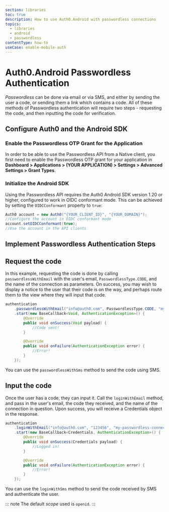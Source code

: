 ```yaml
---
section: libraries
toc: true
description: How to use Auth0.Android with passwordless connections
topics:
  - libraries
  - android
  - passwordless
contentType: how-to
useCase: enable-mobile-auth
---
```

# Auth0.Android Passwordless Authentication

<dfn data-key="passwordless">Passwordless</dfn> can be done via email or via SMS, and either by sending the user a code, or sending them a link which contains a code. All of these methods of Passwordless authentication will require two steps - requesting the code, and then inputting the code for verification. 

## Configure Auth0 and the Android SDK

### Enable the Passwordless OTP Grant for the Application

In order to be able to use the Passwordless API from a Native client, you first need to enable the Passwordless OTP grant for your application in **Dashboard > Applications > (YOUR APPLICATION) > Settings > Advanced Settings > Grant Types**.

### Initialize the Android SDK 

Using the Passwordless API requires the Auth0 Android SDK version 1.20 or higher, configured to work in OIDC conformant mode. This can be achieved by setting the `OIDCConformant` property to `true`:

```java
Auth0 account = new Auth0("{YOUR_CLIENT_ID}", "{YOUR_DOMAIN}");
//Configure the account in OIDC conformant mode
account.setOIDCConformant(true);
//Use the account in the API clients
```

## Implement Passwordless Authentication Steps

## Request the code

In this example, requesting the code is done by calling `passwordlessWithEmail` with the user's email, `PasswordlessType.CODE`, and the name of the connection as parameters. On success, you may wish to display a notice to the user that their code is on the way, and perhaps route them to the view where they will input that code.

```java
authentication
    .passwordlessWithEmail("info@auth0.com", PasswordlessType.CODE, "my-passwordless-connection")
    .start(new BaseCallback<Void, AuthenticationException>() {
        @Override
        public void onSuccess(Void payload) {
            //Code sent!
        }

        @Override
        public void onFailure(AuthenticationException error) {
            //Error!
        }
    });
```

You can use the `passwordlessWithSms` method to send the code using SMS. 

## Input the code

Once the user has a code, they can input it. Call the `loginWithEmail` method, and pass in the user's email, the code they received, and the name of the connection in question. Upon success, you will receive a Credentials object in the response.

```java
authentication
    .loginWithEmail("info@auth0.com", "123456", "my-passwordless-connection")
    .start(new BaseCallback<Credentials, AuthenticationException>() {
        @Override
        public void onSuccess(Credentials payload) {
            //Logged in!
        }

        @Override
        public void onFailure(AuthenticationException error) {
            //Error!
        }
    });
```

You can use the `loginWithSms` method to send the code received by SMS and authenticate the user.

::: note
The default <dfn data-key="scope">scope</dfn> used is `openid`.
:::
